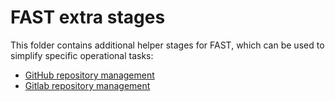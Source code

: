 # FAST extra stages

This folder contains additional helper stages for FAST, which can be used to simplify specific operational tasks:

- [GitHub repository management](./0-cicd-github/)
- [Gitlab repository management](./0-cicd-gitlab/)
